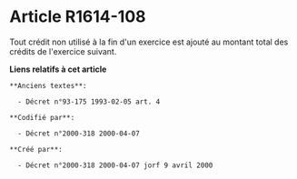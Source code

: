 # Article R1614-108

Tout crédit non utilisé à la fin d'un exercice est ajouté au montant total des crédits de l'exercice suivant.

**Liens relatifs à cet article**

	**Anciens textes**:

	  - Décret n°93-175 1993-02-05 art. 4

	**Codifié par**:

	  - Décret n°2000-318 2000-04-07

	**Créé par**:

	  - Décret n°2000-318 2000-04-07 jorf 9 avril 2000
